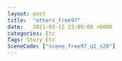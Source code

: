 ```yaml
---
layout: post
title:  "others_free97"
date:   2021-03-12 23:00:00 +0000
categories: Etc
Tags: Story Etc
SceneCode: ["scene_free97_q1_s20"]
---
```

